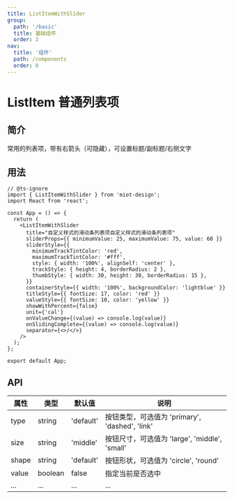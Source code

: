 ```yaml
---
title: ListItemWithSlider
group:
  path: '/basic'
  title: 基础组件
  order: 2
nav:
  title: '组件'
  path: /components
  order: 0
---
```


# ListItem 普通列表项

## 简介

常用的列表项，带有右箭头（可隐藏），可设置标题/副标题/右侧文字

## 用法

```tsx
// @ts-ignore
import { ListItemWithSlider } from 'miot-design';
import React from 'react';

const App = () => {
  return (
    <ListItemWithSlider
      title="自定义样式的滑动条列表项自定义样式的滑动条列表项"
      sliderProps={{ minimumValue: 25, maximumValue: 75, value: 60 }}
      sliderStyle={{
        minimumTrackTintColor: 'red',
        maximumTrackTintColor: '#fff',
        style: { width: '100%', alignSelf: 'center' },
        trackStyle: { height: 4, borderRadius: 2 },
        thumbStyle: { width: 30, height: 30, borderRadius: 15 },
      }}
      containerStyle={{ width: '100%', backgroundColor: 'lightblue' }}
      titleStyle={{ fontSize: 17, color: 'red' }}
      valueStyle={{ fontSize: 10, color: 'yellow' }}
      showWithPercent={false}
      unit={'cal'}
      onValueChange={(value) => console.log(value)}
      onSlidingComplete={(value) => console.log(value)}
      separator={<>/</>}
    />
  );
};

export default App;
```

## API

| 属性  | 类型    | 默认值    | 说明                                           |
| ----- | ------- | --------- | ---------------------------------------------- |
| type  | string  | 'default' | 按钮类型，可选值为 'primary', 'dashed', 'link' |
| size  | string  | 'middle'  | 按钮尺寸，可选值为 'large', 'middle', 'small'  |
| shape | string  | 'default' | 按钮形状，可选值为 'circle', 'round'           |
| value | boolean | false     | 指定当前是否选中                               |
| ...   | ...     | ...       | ...                                            |
